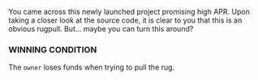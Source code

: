 You came across this newly launched project promising high APR. Upon taking a closer look at the source code, it is clear to you that this is an obvious rugpull. But... maybe you can turn this around?

### WINNING CONDITION

The `owner` loses funds when trying to pull the rug.
